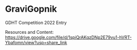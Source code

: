 # GraviGopnik
 GDHT Competition 2022 Entry
 
 Resources and Content: https://drive.google.com/file/d/1spiQrAKqzDNp2E79vu1-hVRT-Ybafomn/view?usp=share_link
